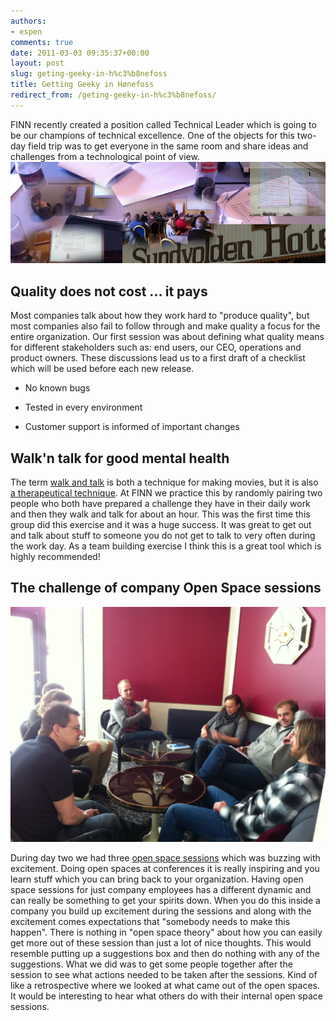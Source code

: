 ```yaml
---
authors:
- espen
comments: true
date: 2011-03-03 09:35:37+00:00
layout: post
slug: geting-geeky-in-h%c3%b8nefoss
title: Getting Geeky in Hønefoss
redirect_from: /geting-geeky-in-h%c3%b8nefoss/
---
```


FINN recently created a position called Technical Leader which is going to be our champions of technical excellence. One of the objects for this two-day field trip was to get everyone in the same room and share ideas and challenges from a technological point of view.
![Sundvollen](/images/2011-03-03-geting-geeky-in-hc3b8nefoss/sundvollen.png)


## Quality does not cost ... it pays


Most companies talk about how they work hard to "produce quality", but most companies also fail to follow through and make quality a focus for the entire organization. Our first session was about defining what quality means for different stakeholders such as: end users, our CEO, operations and product owners. These discussions lead us to a first draft of a checklist which will be used before each new release.




  * No known bugs


  * Tested in every environment


  * Customer support is informed of important changes





## Walk'n talk for good mental health


The term [walk and talk](http://en.wikipedia.org/wiki/Walk_and_talk) is both a technique for making movies, but it is also [a therapeutical technique](http://www.walkandtalk.com/). At FINN we practice this by randomly pairing two people who both have prepared a challenge they have in their daily work and then they walk and talk for about an hour. This was the first time this group did this exercise and it was a huge success. It was great to get out and talk about stuff to someone you do not get to talk to very often during the work day. As a team building exercise I think this is a great tool which is highly recommended!


## The challenge of  company Open Space sessions

![People](/images/2011-03-03-geting-geeky-in-hc3b8nefoss/people.jpg)

During day two we had three [open space sessions](http://en.wikipedia.org/wiki/Open-space_meeting) which was buzzing with excitement. Doing open spaces at conferences it is really inspiring and you learn stuff which you can bring back to your organization. Having open space sessions for just company employees has a different dynamic and can really be something to get your spirits down. When you do this inside a company you build up excitement during the sessions and along with the excitement comes expectations that "somebody needs to make this happen". There is nothing in "open space theory" about how you can easily get more out of these session than just a lot of nice thoughts. This would resemble putting up a suggestions box and then do nothing with any of the suggestions. What we did was to get some people together after the session to see what actions needed to be taken after the sessions. Kind of like a retrospective where we looked at what came out of the open spaces. It would be interesting to hear what others do with their internal open space sessions.
